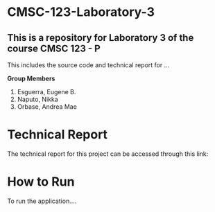 # CMSC-123-Laboratory-3
## This is a repository for Laboratory 3 of the course CMSC 123 - P

This includes the source code and technical report for ...

**Group Members**
  1. Esguerra, Eugene B. 
  2. Naputo, Nikka 
  3. Orbase, Andrea Mae

# Technical Report

The technical report for this project can be accessed through this link:<br/>

# How to Run

To run the application....




  

